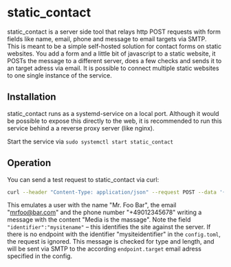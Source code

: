 # static_contact

static_contact is a server side tool that relays http POST requests with form fields like name, email, phone and message to email targets via SMTP.  
This is meant to be a simple self-hosted solution for contact forms on static websites. You add a form and a little bit of javascript to a static website, it POSTs the message to a different server, does a few checks and sends it to an target adress via email. It is possible to connect multiple static websites to one single instance of the service.

## Installation
static_contact runs as a systemd-service on a local port. Although it would be possible to expose this directly to the web, it is recommended to run this service behind a a reverse proxy server (like nginx).

Start the service via `sudo systemctl start static_contact`

## Operation

You can send a test request to static_contact via curl:
```Bash
curl --header "Content-Type: application/json" --request POST --data '{"name":"Mr. Foo Bar", "email":"mrfoo@bar.com", "phone":"+49012345678", "message":"Media is the massage", "identifier":"mysiteidentifier"}' http://localhost:8088
```

This emulates a user with the name "Mr. Foo Bar", the email "mrfoo@bar.com" and the phone number "+49012345678" writing a message with the content "Media is the massage". Note the field `"identifier":"mysitename"` – this identifies the site against the server. If there is no endpoint with the identifier "mysiteidentifier" in the `config.toml`, the request is ignored. This message is checked for type and length, and will be sent via SMTP to the according `endpoint.target` email adress specified in the config.